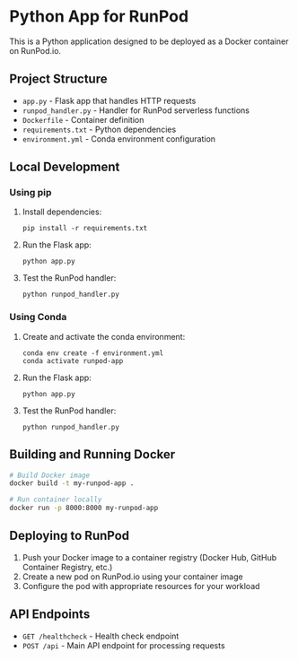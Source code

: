 # Python App for RunPod

This is a Python application designed to be deployed as a Docker container on RunPod.io.

## Project Structure

- `app.py` - Flask app that handles HTTP requests
- `runpod_handler.py` - Handler for RunPod serverless functions
- `Dockerfile` - Container definition
- `requirements.txt` - Python dependencies
- `environment.yml` - Conda environment configuration

## Local Development

### Using pip

1. Install dependencies:
   ```
   pip install -r requirements.txt
   ```

2. Run the Flask app:
   ```
   python app.py
   ```

3. Test the RunPod handler:
   ```
   python runpod_handler.py
   ```

### Using Conda

1. Create and activate the conda environment:
   ```
   conda env create -f environment.yml
   conda activate runpod-app
   ```

2. Run the Flask app:
   ```
   python app.py
   ```

3. Test the RunPod handler:
   ```
   python runpod_handler.py
   ```

## Building and Running Docker

```bash
# Build Docker image
docker build -t my-runpod-app .

# Run container locally
docker run -p 8000:8000 my-runpod-app
```

## Deploying to RunPod

1. Push your Docker image to a container registry (Docker Hub, GitHub Container Registry, etc.)
2. Create a new pod on RunPod.io using your container image
3. Configure the pod with appropriate resources for your workload

## API Endpoints

- `GET /healthcheck` - Health check endpoint
- `POST /api` - Main API endpoint for processing requests
